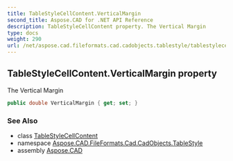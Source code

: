 ```yaml
---
title: TableStyleCellContent.VerticalMargin
second_title: Aspose.CAD for .NET API Reference
description: TableStyleCellContent property. The Vertical Margin
type: docs
weight: 290
url: /net/aspose.cad.fileformats.cad.cadobjects.tablestyle/tablestylecellcontent/verticalmargin/
---
```

## TableStyleCellContent.VerticalMargin property

The Vertical Margin

```csharp
public double VerticalMargin { get; set; }
```

### See Also

* class [TableStyleCellContent](../)
* namespace [Aspose.CAD.FileFormats.Cad.CadObjects.TableStyle](../../tablestylecellcontent/)
* assembly [Aspose.CAD](../../../)


